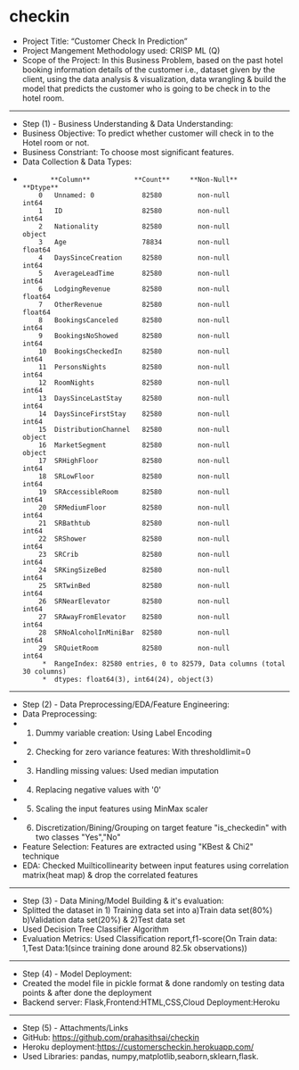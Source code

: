 # checkin
* Project Title: “Customer Check In Prediction”
* Project Mangement Methodology used: CRISP ML (Q)
* Scope of the Project: In this Business Problem, based on the past hotel booking information details of the customer i.e., dataset given by the client, using the data  analysis & visualization, data wrangling & build the model that predicts the customer who is going to be check in to the hotel room.
*********************************************************************************************************************************************************************** 
* Step (1) - Business Understanding & Data Understanding:
* Business Objective: To predict whether customer will check in to the Hotel room or not.
* Business Constriant: To choose most significant features.
* Data Collection & Data Types:   
*            **Column**           **Count**     **Non-Null**       **Dtype**  
          0   Unnamed: 0            82580         non-null           int64  
          1   ID                    82580         non-null           int64  
          2   Nationality           82580         non-null           object 
          3   Age                   78834         non-null           float64
          4   DaysSinceCreation     82580         non-null           int64  
          5   AverageLeadTime       82580         non-null           int64  
          6   LodgingRevenue        82580         non-null           float64
          7   OtherRevenue          82580         non-null           float64
          8   BookingsCanceled      82580         non-null           int64  
          9   BookingsNoShowed      82580         non-null           int64  
          10  BookingsCheckedIn     82580         non-null           int64  
          11  PersonsNights         82580         non-null           int64  
          12  RoomNights            82580         non-null           int64  
          13  DaysSinceLastStay     82580         non-null           int64  
          14  DaysSinceFirstStay    82580         non-null           int64  
          15  DistributionChannel   82580         non-null           object 
          16  MarketSegment         82580         non-null           object 
          17  SRHighFloor           82580         non-null           int64  
          18  SRLowFloor            82580         non-null           int64  
          19  SRAccessibleRoom      82580         non-null           int64  
          20  SRMediumFloor         82580         non-null           int64  
          21  SRBathtub             82580         non-null           int64  
          22  SRShower              82580         non-null           int64  
          23  SRCrib                82580         non-null           int64  
          24  SRKingSizeBed         82580         non-null           int64  
          25  SRTwinBed             82580         non-null           int64  
          26  SRNearElevator        82580         non-null           int64  
          27  SRAwayFromElevator    82580         non-null           int64  
          28  SRNoAlcoholInMiniBar  82580         non-null           int64  
          29  SRQuietRoom           82580         non-null           int64  
           *  RangeIndex: 82580 entries, 0 to 82579, Data columns (total 30 columns)
           *  dtypes: float64(3), int64(24), object(3)
***********************************************************************************************************************************************************************
* Step (2) - Data Preprocessing/EDA/Feature Engineering:
* Data Preprocessing:
* 1) Dummy variable creation: Using Label Encoding
* 2) Checking for zero variance features: With thresholdlimit=0
* 3) Handling missing values: Used median imputation
* 4) Replacing negative values with '0'
* 5) Scaling the input features using MinMax scaler
* 6) Discretization/Bining/Grouping on target feature "is_checkedin" with two classes "Yes","No"
* Feature Selection: Features are extracted using "KBest & Chi2" technique
* EDA: Checked Muilticollinearity between input features using correlation matrix(heat map) & drop the correlated features
***********************************************************************************************************************************************************************
* Step (3) - Data Mining/Model Building & it's evaluation:
* Splitted the dataset in 1) Training data set into a)Train data set(80%) b)Validation data set(20%) & 2)Test data set
* Used Decision Tree Classifier Algorithm
* Evaluation Metrics: Used Classification report,f1-score(On Train data: 1,Test Data:1(since training done around 82.5k observations))
*********************************************************************************************************************************************************************** 
* Step (4) - Model Deployment:
* Created the model file in pickle format & done randomly on testing data points & after done the deployment   
* Backend server: Flask,Frontend:HTML,CSS,Cloud Deployment:Heroku
*********************************************************************************************************************************************************************** 
* Step (5) - Attachments/Links
* GitHub: https://github.com/prahasithsai/checkin
* Heroku deployment:https://customerscheckin.herokuapp.com/
* Used Libraries: pandas, numpy,matplotlib,seaborn,sklearn,flask.
  
